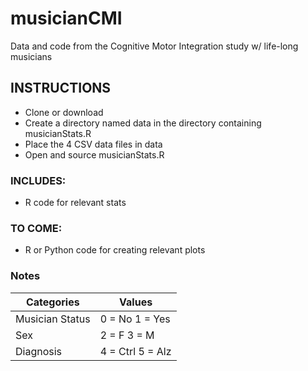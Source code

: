 # musicianCMI
Data and code from the Cognitive Motor Integration study w/ life-long musicians

## INSTRUCTIONS
  + Clone or download
  + Create a directory named data in the directory containing musicianStats.R
  + Place the 4 CSV data files in data
  + Open and source musicianStats.R

### INCLUDES:

* R code for relevant stats 

### TO COME:

* R or Python code for creating relevant plots 

### Notes
Categories        | Values
------------------|------------------
Musician Status   | 0 = No    1 = Yes
Sex               | 2 = F     3 = M
Diagnosis         | 4 = Ctrl  5 = Alz